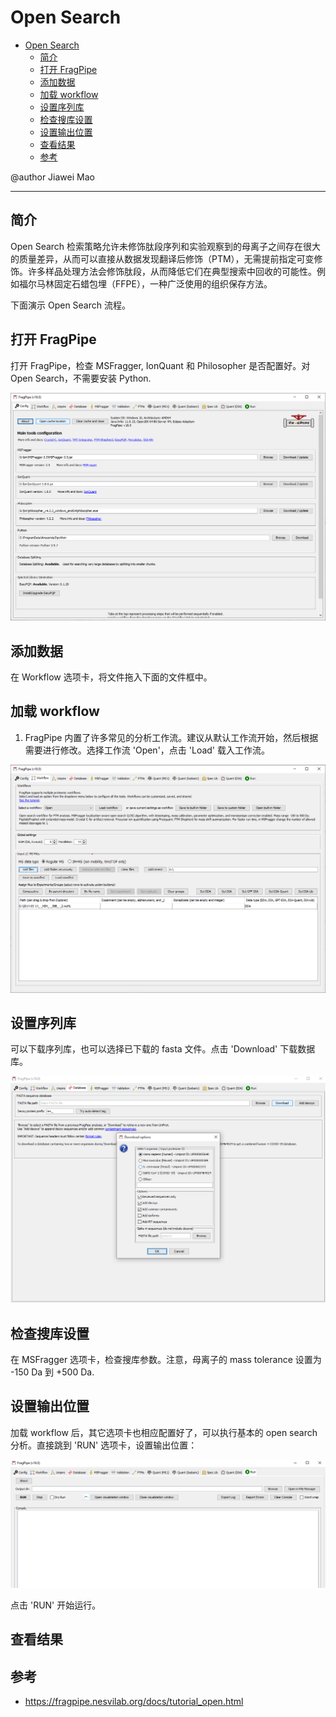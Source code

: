 # Open Search

- [Open Search](#open-search)
  - [简介](#简介)
  - [打开 FragPipe](#打开-fragpipe)
  - [添加数据](#添加数据)
  - [加载 workflow](#加载-workflow)
  - [设置序列库](#设置序列库)
  - [检查搜库设置](#检查搜库设置)
  - [设置输出位置](#设置输出位置)
  - [查看结果](#查看结果)
  - [参考](#参考)

@author Jiawei Mao
***

## 简介

Open Search 检索策略允许未修饰肽段序列和实验观察到的母离子之间存在很大的质量差异，从而可以直接从数据发现翻译后修饰（PTM），无需提前指定可变修饰。许多样品处理方法会修饰肽段，从而降低它们在典型搜索中回收的可能性。例如福尔马林固定石蜡包埋（FFPE），一种广泛使用的组织保存方法。

下面演示 Open Search 流程。

## 打开 FragPipe

打开 FragPipe，检查 MSFragger, IonQuant 和 Philosopher 是否配置好。对 Open Search，不需要安装 Python.

![](images/2022-07-18-10-38-27.png)

## 添加数据

在 Workflow 选项卡，将文件拖入下面的文件框中。

## 加载 workflow

1. FragPipe 内置了许多常见的分析工作流。建议从默认工作流开始，然后根据需要进行修改。选择工作流 'Open'，点击 'Load' 载入工作流。

![](images/2022-07-18-11-05-35.png)

## 设置序列库

可以下载序列库，也可以选择已下载的 fasta 文件。点击 'Download' 下载数据库。

![](images/2022-07-18-11-21-43.png)

## 检查搜库设置

在 MSFragger 选项卡，检查搜库参数。注意，母离子的 mass tolerance 设置为 -150 Da 到 +500 Da.

## 设置输出位置

加载 workflow 后，其它选项卡也相应配置好了，可以执行基本的 open search 分析。直接跳到 'RUN' 选项卡，设置输出位置：

![](images/2022-07-18-11-48-52.png)

点击 'RUN' 开始运行。



## 查看结果

## 参考

- https://fragpipe.nesvilab.org/docs/tutorial_open.html
